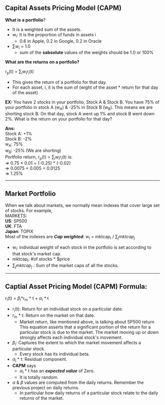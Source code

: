 ## Capital Assets Pricing Model (CAPM)

**What is a portfolio**?
- It is a weighted sum of the assets.
- w<sub>i</sub>: It is the proportion of funds in assets i
    - 0.6 in Apple, 0.2 in Google, 0.2 in Oracle
- $\sum w_i$ = 1.0
    - sum of the **sabsolute** values of the weights should be 1.0 or 100%

**What are the returns on a portfolio?**

r<sub>p</sub>(t) = $\sum_i w_i r_i$(t)
- This gives the return of a portfolio for that day.
- For each asset, i, it is the sum of (wight of the asset * return for that day of the asset)

**EX:** You have 2 stocks in your portfolio, Stock A & Stock B. You have 75% of your portfolio in stock A (w<sub>A</sub>) & -25% in Stock B (w<sub>B</sub>). This means we are shorting stock B. On that day, stock A went up 1% and stock B went down 2%.
What is the return on your portfolio for that day?

**Ans:**<br>
Stock A: +1% <br>
Stock B: -2% <br> 
w<sub>A</sub>: 75%<br>
w<sub>B</sub>: -25% (We are shorting)<br>
Portfolio return, r<sub>p</sub>(t) = $\sum_i w_i r_i$(t) is:<br>
=> 0.75 * 0.01 + (-0.25) * (-0.02)<br>
=> 0.0075 + 0.005 = 0.0125<br>
=> 1.25%
<hr>

## Market Portfolio
When we talk about markets, we normally mean indexes that cover large set of stocks. For example,<br>
MARKETS:<br>
**US**: SP500<br>
**UK**: FTA<br>
**Japan**: TOPIX<br>
Most of the indexes are ***Cap weighted***: 
w<sub>i</sub> = mktcap<sub>i</sub> / $\sum_j mktcap_j$ 
- w<sub>i</sub>: individual weight of each stock in the portfolio is set according to that stock's market cap.
- mktcap<sub>i</sub>: #of stocks * $price
- $\sum_j mktcap_j$ : Sum of the market caps of all the stocks.
<hr>

## Captial Asset Pricing Model (CAPM) Formula: 

r<sub>i</sub>(t) = $\beta$<sub>i</sub>*r<sub>m</sub> * t + $\alpha$<sub>i</sub> * t
- r<sub>i</sub>(t): Return for an individual stock on a particular date.
- r<sub>m</sub> * t: Return on the market on that date.
    - Market return, like mentioned above, is talking about SP500 return
This equation asserts that a significant portion of the return for a particular stock is due to the market. The market moving up or down strongly affects each individual stock's movement.
- $\beta$<sub>i</sub>: Captures the extent to which the market movement affects a particular stock.
    - Every stock has its individual beta.
- $\alpha$<sub>i</sub> * t: Residual component.
- **CAPM** says 
    - $\alpha$<sub>i</sub> * t has an ***expected value*** of Zero. 
    - It is totally random.
- $\alpha$ & $\beta$ values are computed from the daily returns. Remember the previous project on daily returns.
    - In particular how daily returns of a particular stock relate to the daily returns of the market.